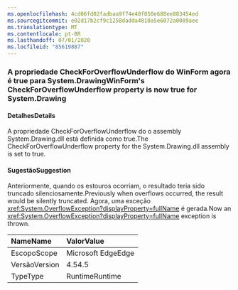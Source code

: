 ```yaml
---
ms.openlocfilehash: 4cd06fd02fadbaa9f74e40f850e688ee883454ed
ms.sourcegitcommit: e02d17b2cf9c1258dadda4810a5e6072a0089aee
ms.translationtype: MT
ms.contentlocale: pt-BR
ms.lasthandoff: 07/01/2020
ms.locfileid: "85619887"
---
```

### <a name="winforms-checkforoverflowunderflow-property-is-now-true-for-systemdrawing"></a><span data-ttu-id="178f3-101">A propriedade CheckForOverflowUnderflow do WinForm agora é true para System.Drawing</span><span class="sxs-lookup"><span data-stu-id="178f3-101">WinForm's CheckForOverflowUnderflow property is now true for System.Drawing</span></span>

#### <a name="details"></a><span data-ttu-id="178f3-102">Detalhes</span><span class="sxs-lookup"><span data-stu-id="178f3-102">Details</span></span>

<span data-ttu-id="178f3-103">A propriedade CheckForOverflowUnderflow do o assembly System.Drawing.dll está definida como true.</span><span class="sxs-lookup"><span data-stu-id="178f3-103">The CheckForOverflowUnderflow property for the System.Drawing.dll assembly is set to true.</span></span>

#### <a name="suggestion"></a><span data-ttu-id="178f3-104">Sugestão</span><span class="sxs-lookup"><span data-stu-id="178f3-104">Suggestion</span></span>

<span data-ttu-id="178f3-105">Anteriormente, quando os estouros ocorriam, o resultado teria sido truncado silenciosamente.</span><span class="sxs-lookup"><span data-stu-id="178f3-105">Previously when overflows occurred, the result would be silently truncated.</span></span> <span data-ttu-id="178f3-106">Agora, uma exceção <xref:System.OverflowException?displayProperty=fullName> é gerada.</span><span class="sxs-lookup"><span data-stu-id="178f3-106">Now an <xref:System.OverflowException?displayProperty=fullName> exception is thrown.</span></span>

| <span data-ttu-id="178f3-107">Name</span><span class="sxs-lookup"><span data-stu-id="178f3-107">Name</span></span>    | <span data-ttu-id="178f3-108">Valor</span><span class="sxs-lookup"><span data-stu-id="178f3-108">Value</span></span>       |
|:--------|:------------|
| <span data-ttu-id="178f3-109">Escopo</span><span class="sxs-lookup"><span data-stu-id="178f3-109">Scope</span></span>   |<span data-ttu-id="178f3-110">Microsoft Edge</span><span class="sxs-lookup"><span data-stu-id="178f3-110">Edge</span></span>|
|<span data-ttu-id="178f3-111">Versão</span><span class="sxs-lookup"><span data-stu-id="178f3-111">Version</span></span>|<span data-ttu-id="178f3-112">4.5</span><span class="sxs-lookup"><span data-stu-id="178f3-112">4.5</span></span>|
|<span data-ttu-id="178f3-113">Type</span><span class="sxs-lookup"><span data-stu-id="178f3-113">Type</span></span>|<span data-ttu-id="178f3-114">Runtime</span><span class="sxs-lookup"><span data-stu-id="178f3-114">Runtime</span></span>|
